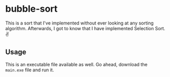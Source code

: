 # bubble-sort

This is a sort that I've implemented without ever looking at any sorting algorithm. Afterwards, I got to know that I have implemented Selection Sort. ✌

## Usage

This is an executable file available as well. Go ahead, download the ```main.exe``` file and run it.
